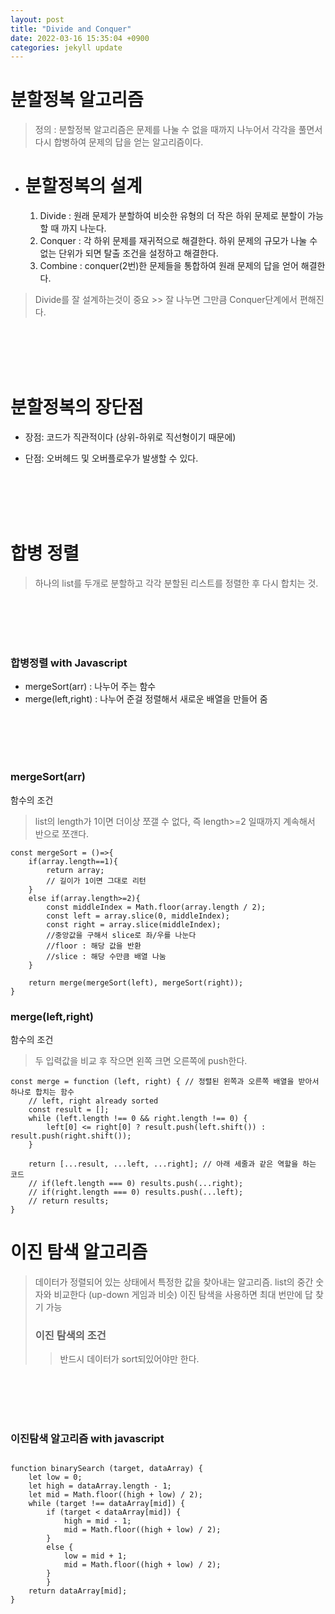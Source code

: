 ```yaml
---
layout: post
title: "Divide and Conquer"
date: 2022-03-16 15:35:04 +0900
categories: jekyll update
---
```


# 분할정복 알고리즘

> 정의 : 분할정복 알고리즘은 문제를 나눌 수 없을 때까지 나누어서 각각을 풀면서 다시 합병하여 문제의 답을 얻는 알고리즘이다.

- # 분할정복의 설계
  1. Divide : 원래 문제가 분할하여 비슷한 유형의 더 작은 하위 문제로 분할이 가능할 때 까지 나눈다.
  2. Conquer : 각 하위 문제를 재귀적으로 해결한다. 하위 문제의 규모가 나눌 수 없는 단위가 되면 탈출 조건을 설정하고 해결한다.
  3. Combine : conquer(2번)한 문제들을 통합하여 원래 문제의 답을 얻어 해결한다.

> Divide를 잘 설계하는것이 중요 >> 잘 나누면 그만큼 Conquer단계에서 편해진다.

<br>
<br>
<br>
<br>

# 분할정복의 장단점

- 장점: 코드가 직관적이다 (상위-하위로 직선형이기 때문에)

* 단점: 오버헤드 및 오버플로우가 발생할 수 있다.

<br>
<br>
<br>
<br>

# 합병 정렬

> 하나의 list를 두개로 분할하고 각각 분할된 리스트를 정렬한 후 다시 합치는 것.

<br>
<br>
<br>
<br>

### 합병정렬 with Javascript

- mergeSort(arr) : 나누어 주는 함수
- merge(left,right) : 나누어 준걸 정렬해서 새로운 배열을 만들어 줌

<br>
<br>
<br>
<br>

### mergeSort(arr)

함수의 조건

> list의 length가 1이면 더이상 쪼갤 수 없다, 즉 length>=2 일때까지 계속해서 반으로 쪼갠다.

```
const mergeSort = ()=>{
    if(array.length==1){
        return array;
        // 길이가 1이면 그대로 리턴
    }
    else if(array.length>=2){
        const middleIndex = Math.floor(array.length / 2);
	    const left = array.slice(0, middleIndex);
	    const right = array.slice(middleIndex);
        //중앙값을 구해서 slice로 좌/우를 나눈다
        //floor : 해당 값을 반환
        //slice : 해당 수만큼 배열 나눔
    }

    return merge(mergeSort(left), mergeSort(right));
}
```

### merge(left,right)

함수의 조건

> 두 입력값을 비교 후 작으면 왼쪽 크면 오른쪽에 push한다.

```
const merge = function (left, right) { // 정렬된 왼쪽과 오른쪽 배열을 받아서 하나로 합치는 함수
	// left, right already sorted
	const result = [];
	while (left.length !== 0 && right.length !== 0) {
		left[0] <= right[0] ? result.push(left.shift()) : result.push(right.shift());
	}

	return [...result, ...left, ...right]; // 아래 세줄과 같은 역할을 하는 코드
    // if(left.length === 0) results.push(...right);
    // if(right.length === 0) results.push(...left);
    // return results;
}
```

# 이진 탐색 알고리즘

> 데이터가 정렬되어 있는 상태에서 특정한 값을 찾아내는 알고리즘.
> list의 중간 숫자와 비교한다 (up-down 게임과 비슷)
> 이진 탐색을 사용하면 최대 <log n> 번만에 답 찾기 가능
>
> ### 이진 탐색의 조건
>
> > 반드시 데이터가 sort되있어야만 한다.

<br>
<br>
<br>
<br>

### 이진탐색 알고리즘 with javascript

```

function binarySearch (target, dataArray) {
    let low = 0;
    let high = dataArray.length - 1;
    let mid = Math.floor((high + low) / 2);
    while (target !== dataArray[mid]) {
        if (target < dataArray[mid]) {
            high = mid - 1;
            mid = Math.floor((high + low) / 2);
        }
        else {
            low = mid + 1;
            mid = Math.floor((high + low) / 2);
        }
        }
    return dataArray[mid];
}

```

